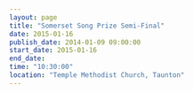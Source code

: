 ```yaml
---
layout: page
title: "Somerset Song Prize Semi-Final"
date: 2015-01-16
publish_date: 2014-01-09 09:00:00
start_date: 2015-01-16
end_date: 
time: "10:30:00"
location: "Temple Methodist Church, Taunton"
---
```


